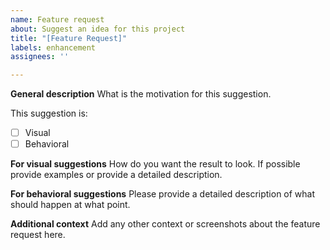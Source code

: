 ```yaml
---
name: Feature request
about: Suggest an idea for this project
title: "[Feature Request]"
labels: enhancement
assignees: ''

---
```


**General description**
What is the motivation for this suggestion.

This suggestion is:
- [ ] Visual
- [ ] Behavioral

**For visual suggestions**
How do you want the result to look. If possible provide examples or provide a detailed description.

**For behavioral suggestions**
Please provide a detailed description of what should happen at what point.

**Additional context**
Add any other context or screenshots about the feature request here.
